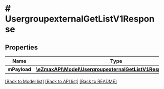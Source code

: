 # # UsergroupexternalGetListV1Response

## Properties

Name | Type | Description | Notes
------------ | ------------- | ------------- | -------------
**mPayload** | [**\eZmaxAPI\Model\UsergroupexternalGetListV1ResponseMPayload**](UsergroupexternalGetListV1ResponseMPayload.md) |  |

[[Back to Model list]](../../README.md#models) [[Back to API list]](../../README.md#endpoints) [[Back to README]](../../README.md)
